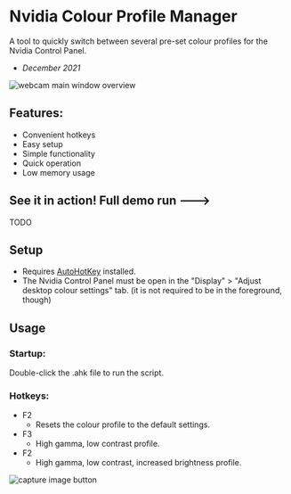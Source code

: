 # Nvidia Colour Profile Manager
A tool to quickly switch between several pre-set colour profiles for the Nvidia Control Panel.
- *December 2021*

![webcam main window overview](https://github.com/Josiah-Cooksey/portfolio/assets/108890925/c2d6c033-afa2-4dd9-ba91-22e3715ebfde)

## Features:
- Convenient hotkeys
- Easy setup
- Simple functionality
- Quick operation
- Low memory usage

## See it in action! Full demo run ---> 
TODO

## Setup
- Requires [AutoHotKey](https://www.autohotkey.com/) installed.
- The Nvidia Control Panel must be open in the "Display" > "Adjust desktop colour settings" tab. (it is not required to be in the foreground, though)


## Usage
### **Startup:**
Double-click the .ahk file to run the script.

### **Hotkeys:**
- F2
    - Resets the colour profile to the default settings.
- F3
    - High gamma, low contrast profile.
- F2
    - High gamma, low contrast, increased brightness profile.

![capture image button](https://github.com/Josiah-Cooksey/portfolio/assets/108890925/d02618af-d7ac-472f-abeb-611bb882895d)
